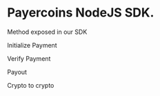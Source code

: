 # Payercoins NodeJS SDK.


Method exposed in our SDK


Initialize Payment 

Verify Payment 



Payout

Crypto to crypto 

